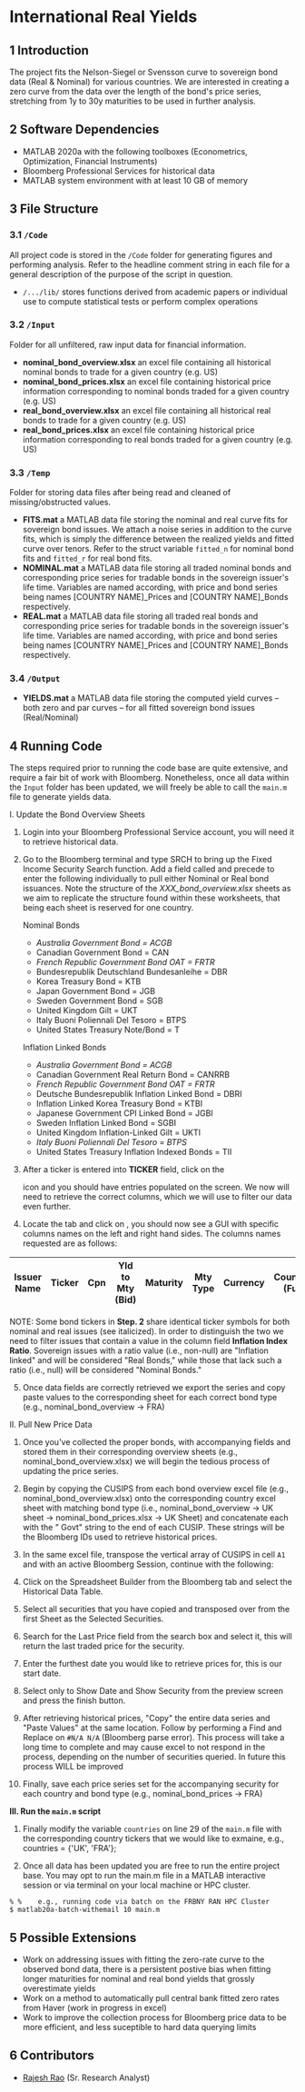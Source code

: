 # International Real Yields

## 1	Introduction
The project fits the Nelson-Siegel or Svensson curve to sovereign bond data (Real & Nominal) for various countries. We are interested in creating a zero curve from the data over the length of the bond's price series, stretching from 1y to 30y maturities to be used in further analysis.  

## 2	Software Dependencies
* MATLAB 2020a with the following toolboxes (Econometrics, Optimization, Financial Instruments)
* Bloomberg Professional Services for historical data
* MATLAB system environment with at least 10 GB of memory

## 3	File Structure

### 3.1 	`/Code`

All project code is stored in the `/Code` folder for generating figures and performing analysis. Refer to the headline comment string in each file for a general description of the purpose of the script in question.

* `/.../lib/` stores functions derived from academic papers or individual use to compute statistical tests or perform complex operations
    
### 3.2 	`/Input`

Folder for all unfiltered, raw input data for financial information.

* **nominal_bond_overview.xlsx** an excel file containing all historical nominal bonds to trade for a given country (e.g. US)
* **nominal_bond_prices.xlsx** an excel file containing historical price information corresponding to nominal bonds traded for a given country (e.g. US)
* **real_bond_overview.xlsx** an excel file containing all historical real bonds to trade for a given country (e.g. US)
* **real_bond_prices.xlsx** an excel file containing historical price information corresponding to real bonds traded for a given country (e.g. US)

### 3.3 	`/Temp`

Folder for storing data files after being read and cleaned of missing/obstructed values.

* **FITS.mat** a MATLAB data file storing the nominal and real curve fits for sovereign bond issues. We attach a noise series in addition to the curve fits, which is simply the difference between the realized yields and fitted curve over tenors. Refer to the struct variable `fitted_n` for nominal bond fits and `fitted_r` for real bond fits. 
* **NOMINAL.mat** a MATLAB data file storing all traded nominal bonds and corresponding price series for tradable bonds in the sovereign issuer's life time. Variables are named according, with price and bond series being names [COUNTRY NAME]_Prices and [COUNTRY NAME]_Bonds respectively. 
* **REAL.mat** a MATLAB data file storing all traded real bonds and corresponding price series for tradable bonds in the sovereign issuer's life time. Variables are named according, with price and bond series being names [COUNTRY NAME]_Prices and [COUNTRY NAME]_Bonds respectively. 

### 3.4 	`/Output`

* **YIELDS.mat** a MATLAB data file storing the computed yield curves – both zero and par curves – for all fitted sovereign bond issues (Real/Nominal)

## 4	Running Code

The steps required prior to running the code base are quite extensive, and require a fair bit of work with Bloomberg. Nonetheless, once all data within the `Input` folder has been updated, we will freely be able to call the `main.m` file to generate yields data. 

I. Update the Bond Overview Sheets

1. Login into your Bloomberg Professional Service account, you will need it to retrieve historical data.

2. Go to the Bloomberg terminal and type SRCH <GO> to bring up the Fixed Income Security Search function. Add a field called <TICKER> and precede to enter the following individually to pull either Nominal or Real bond issuances. Note the structure of the *XXX_bond_overview.xlsx* sheets as we aim to replicate the structure found within these worksheets, that being each sheet is reserved for one country. 

    Nominal Bonds
    * *Australia Government Bond = ACGB*
    * Canadian Government Bond = CAN
    * *French Republic Government Bond OAT = FRTR*
    * Bundesrepublik Deutschland Bundesanleihe = DBR
    * Korea Treasury Bond = KTB
    * Japan Government Bond = JGB
    * Sweden Government Bond = SGB
    * United Kingdom Gilt = UKT
    * Italy Buoni Poliennali Del Tesoro = BTPS
    * United States Treasury Note/Bond = T

    Inflation Linked Bonds	
    * *Australia Government Bond = ACGB*
    * Canadian Government Real Return Bond = CANRRB
    * *French Republic Government Bond OAT = FRTR*
    * Deutsche Bundesrepublik Inflation Linked Bond = DBRI
    * Inflation Linked Korea Treasury Bond = KTBI
    * Japanese Government CPI Linked Bond = JGBI
    * Sweden Inflation Linked Bond = SGBI
    * United Kingdom Inflation-Linked Gilt = UKTI
    * *Italy Buoni Poliennali Del Tesoro = BTPS*
    * United States Treasury Inflation Indexed Bonds = TII

3. After a ticker is entered into **TICKER** field, click on the <SEARCH> icon and you should have entries populated on the screen. We now will need to retrieve the correct columns, which we will use to filter our data even further.

4. Locate the <SETTINGS> tab and click on <EDIT COLUMNS>, you should now see a GUI with specific columns names on the left and right hand sides. The columns names requested are as follows:

|Issuer Name|Ticker|Cpn|Yld to Mty (Bid)|Maturity|Mty Type|Currency|Country/Region (Full Name)|First Cpn Date|Cpn Freq Des|Coupon Type|ISIN|Amt Issued|Amt Out|Issue Date|Security Name|Par Amount|Day Count|CUSIP|Inflation Index Ratio
|---|---|---|---|---|---|---|---|---|---|---|---|---|---|---|---|---|---|---|---|

NOTE: Some bond tickers in **Step. 2** share identical ticker symbols for both nominal and real issues (see italicized). In order to distinguish the two we need to filter issues that contain a value in the column field **Inflation Index Ratio**. Sovereign issues with a ratio value (i.e., non-null) are "Inflation linked" and will be considered "Real Bonds," while those that lack such a ratio (i.e., null) will be considered "Nominal Bonds." 

5. Once data fields are correctly retrieved we export the series and copy paste values to the corresponding sheet for each correct bond type (e.g., nominal_bond_overview -> FRA) 
    
II. Pull New Price Data
    
1. Once you've collected the proper bonds, with accompanying fields and stored them in their corresponding overview sheets (e.g., nominal_bond_overview.xlsx) we will begin the tedious process of updating the price series. 
    
2. Begin by copying the CUSIPS from each bond overview excel file (e.g., nominal_bond_overview.xlsx) onto the corresponding country excel sheet with matching bond type (i.e., nominal_bond_overview -> UK sheet -> nominal_bond_prices.xlsx -> UK Sheet) and concatenate each with the " Govt" string to the end of each CUSIP. These strings will be the Bloomberg IDs used to retrieve historical prices. 

3. In the same excel file, transpose the vertical array of CUSIPS in cell `A1` and with an active Bloomberg Session, continue with the following: 

  1. Click on the Spreadsheet Builder from the Bloomberg tab and select the Historical Data Table.
  2. Select all securities that you have copied and transposed over from the first Sheet as the Selected Securities.
  3. Search for the Last Price field from the search box and select it, this will return the last traded price for the security.
  4. Enter the furthest date you would like to retrieve prices for, this is our start date.
  5. Select only to Show Date and Show Security from the preview screen and press the finish button.

4. After retrieving historical prices, "Copy" the entire data series and "Paste Values" at the same location. Follow by performing a Find and Replace on `#N/A N/A` (Bloomberg parse error). This process will take a long time to complete and may cause excel to not respond in the process, depending on the number of securities queried. In future this process WILL be improved
  
5. Finally, save each price series set for the accompanying security for each country and bond type (e.g., nominal_bond_prices -> FRA)
    
**III. Run the `main.m` script**

1. Finally modify the variable `countries` on line 29 of the `main.m` file with the corresponding country tickers that we would like to exmaine, e.g., countries = {'UK', 'FRA'};
    
2. Once all data has been updated you are free to run the entire project base. You may opt to run the main.m file in a MATLAB interactive session or via terminal on your local machine or HPC cluster.
  ```
  % %    e.g., running code via batch on the FRBNY RAN HPC Cluster
  $ matlab20a-batch-withemail 10 main.m 
  ```

## 5	Possible Extensions
* Work on addressing issues with fitting the zero-rate curve to the observed bond data, there is a persistent postive bias when fitting longer maturities for nominal and real bond yields that grossly overestimate yields
* Work on a method to automatically pull central bank fitted zero rates from Haver (work in progress in excel)
* Work to improve the collection process for Bloomberg price data to be more efficient, and less suceptible to hard data querying limits

## 6	Contributors
* [Rajesh Rao](https://github.com/raj-rao-rr) (Sr. Research Analyst)

